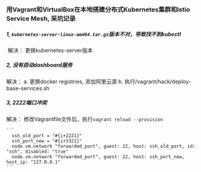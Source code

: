 

### 用Vagrant和VirtualBox在本地搭建分布式Kubernetes集群和Istio Service Mesh, 采坑记录



##### 1, `kubernetes-server-linux-amd64.tar.gz`版本不对，导致找不到kubectl 

​	解决：  更换kubernetes-server版本


##### 2, 没有启动dashboard服务

   解决： a.  更换docker registries, 添加阿里云源 
             b.  执行/vagrant/hack/deploy-base-services.sh 



##### 3, 2222端口冲突

  解决： 修改Vagrantfile文件后，执行`vagrant reload --provision`

    ```
      ssh_old_port = "#{i+2221}"
      ssh_port_new = "#{i+3321}"
      node.vm.network "forwarded_port", guest: 22, host: ssh_old_port, id: "ssh", disabled: "true"
      node.vm.network "forwarded_port", guest: 22, host: ssh_port_new, host_ip: "127.0.0.1"
    ```

